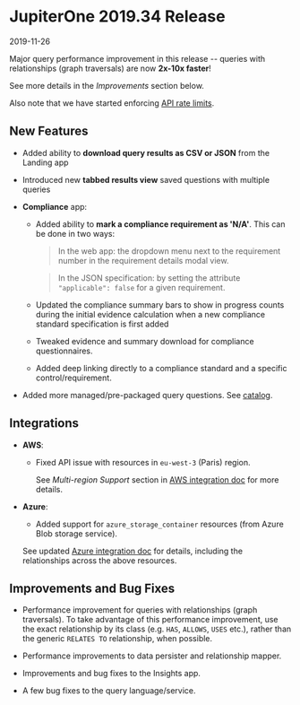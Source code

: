 # JupiterOne 2019.34 Release

2019-11-26

Major query performance improvement in this release -- queries with
relationships (graph traversals) are now **2x-10x faster**!

See more details in the _Improvements_ section below.

Also note that we have started enforcing [API rate limits](../docs/jupiterone-api.md).

## New Features

- Added ability to **download query results as CSV or JSON** from the Landing
  app

- Introduced new **tabbed results view** saved questions with multiple queries

- **Compliance** app:

  - Added ability to **mark a compliance requirement as 'N/A'**. This can be
    done in two ways:
  
    > In the web app: the dropdown menu next to the requirement number in the
      requirement details modal view.

    > In the JSON specification: by setting the attribute `"applicable": false`
      for a given requirement.

  - Updated the compliance summary bars to show in progress counts during the
    initial evidence calculation when a new compliance standard specification
    is first added
  
  - Tweaked evidence and summary download for compliance questionnaires.

  - Added deep linking directly to a compliance standard and a specific
    control/requirement.

- Added more managed/pre-packaged query questions.
  See [catalog](../docs/questions/catalog.md).

## Integrations

- **AWS**:

  - Fixed API issue with resources in `eu-west-3` (Paris) region.

    See _Multi-region Support_ section in
    [AWS integration doc](../docs/integrations/azure/graph-azure.md#multiregionsupport)
    for more details.

- **Azure**:

  - Added support for `azure_storage_container` resources (from Azure Blob
    storage service).

  See updated [Azure integration doc](../docs/integrations/azure/graph-azure.md)
  for details, including the relationships across the above resources.

## Improvements and Bug Fixes

- Performance improvement for queries with relationships (graph traversals). To
  take advantage of this performance improvement, use the exact relationship by
  its class (e.g. `HAS`, `ALLOWS`, `USES` etc.), rather than the generic
  `RELATES TO` relationship, when possible.

- Performance improvements to data persister and relationship mapper.

- Improvements and bug fixes to the Insights app.

- A few bug fixes to the query language/service.
